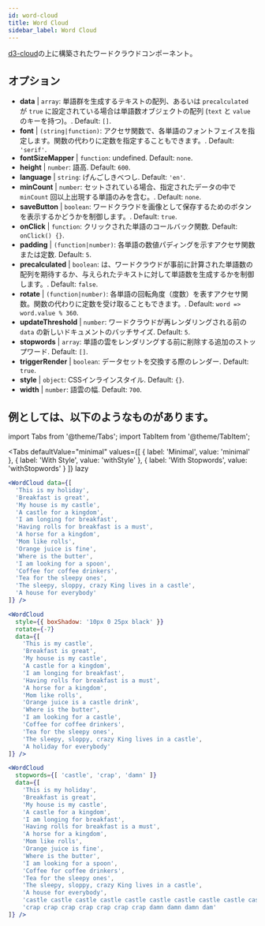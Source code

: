 ```yaml
---
id: word-cloud 
title: Word Cloud
sidebar_label: Word Cloud
---
```


[d3-cloud](https://github.com/jasondavies/d3-cloud)の上に構築されたワードクラウドコンポーネント。

## オプション

* __data__ | `array`: 単語群を生成するテキストの配列、あるいは `precalculated` が `true` に設定されている場合は単語数オブジェクトの配列 (`text` と `value` のキーを持つ)。. Default: `[]`.
* __font__ | `(string|function)`: アクセサ関数で、各単語のフォントフェイスを指定します。関数の代わりに定数を指定することもできます。. Default: `'serif'`.
* __fontSizeMapper__ | `function`: undefined. Default: `none`.
* __height__ | `number`: 語高. Default: `600`.
* __language__ | `string`: げんごしきべつし. Default: `'en'`.
* __minCount__ | `number`: セットされている場合、指定されたデータの中で `minCount` 回以上出現する単語のみを含む。. Default: `none`.
* __saveButton__ | `boolean`: ワードクラウドを画像として保存するためのボタンを表示するかどうかを制御します。. Default: `true`.
* __onClick__ | `function`: クリックされた単語のコールバック関数. Default: `onClick() {}`.
* __padding__ | `(function|number)`: 各単語の数値パディングを示すアクセサ関数または定数. Default: `5`.
* __precalculated__ | `boolean`: は、ワードクラウドが事前に計算された単語数の配列を期待するか、与えられたテキストに対して単語数を生成するかを制御します。. Default: `false`.
* __rotate__ | `(function|number)`: 各単語の回転角度（度数）を表すアクセサ関数。関数の代わりに定数を受け取ることもできます。. Default: `word => word.value % 360`.
* __updateThreshold__ | `number`: ワードクラウドが再レンダリングされる前の `data` の新しいドキュメントのバッチサイズ. Default: `5`.
* __stopwords__ | `array`: 単語の雲をレンダリングする前に削除する追加のストップワード. Default: `[]`.
* __triggerRender__ | `boolean`: データセットを交換する際のレンダー. Default: `true`.
* __style__ | `object`: CSSインラインスタイル. Default: `{}`.
* __width__ | `number`: 語雲の幅. Default: `700`.


## 例としては、以下のようなものがあります。

import Tabs from '@theme/Tabs';
import TabItem from '@theme/TabItem';

<Tabs
    defaultValue="minimal"
    values={[
        { label: 'Minimal', value: 'minimal' },
        { label: 'With Style', value: 'withStyle' },
        { label: 'With Stopwords', value: 'withStopwords' }
    ]}
    lazy
>

<TabItem value="minimal">

```jsx live
<WordCloud data={[
  'This is my holiday', 
  'Breakfast is great', 
  'My house is my castle', 
  'A castle for a kingdom', 
  'I am longing for breakfast',
  'Having rolls for breakfast is a must',
  'A horse for a kingdom',
  'Mom like rolls',
  'Orange juice is fine',
  'Where is the butter',
  'I am looking for a spoon',
  'Coffee for coffee drinkers',
  'Tea for the sleepy ones',
  'The sleepy, sloppy, crazy King lives in a castle',
  'A house for everybody'
]} />
```
</TabItem>

<TabItem value="withStyle">

```jsx live
<WordCloud 
  style={{ boxShadow: '10px 0 25px black' }}
  rotate={-7}
  data={[
    'This is my castle', 
    'Breakfast is great', 
    'My house is my castle', 
    'A castle for a kingdom', 
    'I am longing for breakfast',
    'Having rolls for breakfast is a must',
    'A horse for a kingdom',
    'Mom like rolls',
    'Orange juice is a castle drink',
    'Where is the butter',
    'I am looking for a castle',
    'Coffee for coffee drinkers',
    'Tea for the sleepy ones',
    'The sleepy, sloppy, crazy King lives in a castle',
    'A holiday for everybody'
]} />
```
</TabItem>

<TabItem value="withStopwords">

```jsx live
<WordCloud 
  stopwords={[ 'castle', 'crap', 'damn' ]}
  data={[
    'This is my holiday', 
    'Breakfast is great', 
    'My house is my castle', 
    'A castle for a kingdom', 
    'I am longing for breakfast',
    'Having rolls for breakfast is a must',
    'A horse for a kingdom',
    'Mom like rolls',
    'Orange juice is fine',
    'Where is the butter',
    'I am looking for a spoon',
    'Coffee for coffee drinkers',
    'Tea for the sleepy ones',
    'The sleepy, sloppy, crazy King lives in a castle',
    'A house for everybody',
    'castle castle castle castle castle castle castle castle castle castle',
    'crap crap crap crap crap crap crap damn damn damn dam'
]} />
```

</TabItem>

</Tabs>
